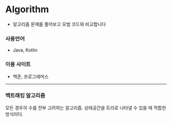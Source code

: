 # Algorithm

- 알고리즘 문제를 풀어보고 모범 코드와 비교합니다

### 사용언어

- Java, Kotlin

### 이용 사이트

- 백준, 프로그래머스

---

### 백트래킹 알고리즘

모든 경우의 수를 전부 고려하는 알고리즘. 상태공간을 트리로 나타낼 수 있을 때 적합한 방식이다.